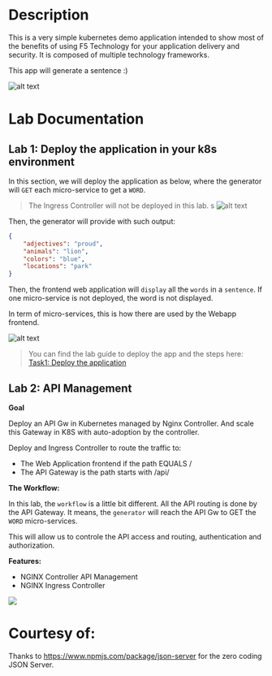 # Description
This is a very simple kubernetes demo application intended to show most of the benefits of using F5 Technology for your application delivery and security.
It is composed of multiple technology frameworks.

This app will generate a sentence :)

![alt text](docs/images/sentence-webapp.gif)


# Lab Documentation
## Lab 1: Deploy the application in your k8s environment

In this section, we will deploy the application as below, where the generator will `GET` each micro-service to get a `WORD`. 

> The Ingress Controller will not be deployed in this lab.
s
  ![alt text](docs/images/task1-topology.jpg)

Then, the generator will provide with such output:

``` json
{
    "adjectives": "proud",
    "animals": "lion",
    "colors": "blue",
    "locations": "park"
}
```

Then, the frontend web application will `display` all the `words` in a `sentence`. If one micro-service is not deployed, the word is not displayed.

In term of micro-services, this is how there are used by the Webapp frontend.

  ![alt text](docs/images/webapp-containers.png)


> You can find the lab guide to deploy the app and the steps here: [Task1: Deploy the application](docs/task1/README.md)


## Lab 2: API Management
  **Goal**

  Deploy an API Gw in Kubernetes managed by Nginx Controller. And scale this Gateway in K8S with auto-adoption by the controller.

  Deploy and Ingress Controller to route the traffic to:
    
  - The Web Application frontend if the path EQUALS /
  - The API Gateway is the path starts with /api/

  **The Workflow:**

  In this lab, the `workflow` is a little bit different. All the API routing is done by the API Gateway. It means, the `generator` will reach the API Gw to GET the `WORD` micro-services.

  This will allow us to controle the API access and routing, authentication and authorization.


  **Features:**
  - NGINX Controller API Management
  - NGINX Ingress Controller
  
  ![](docs/images/topology2.png)


# Courtesy of:
Thanks to https://www.npmjs.com/package/json-server for the zero coding JSON Server.
